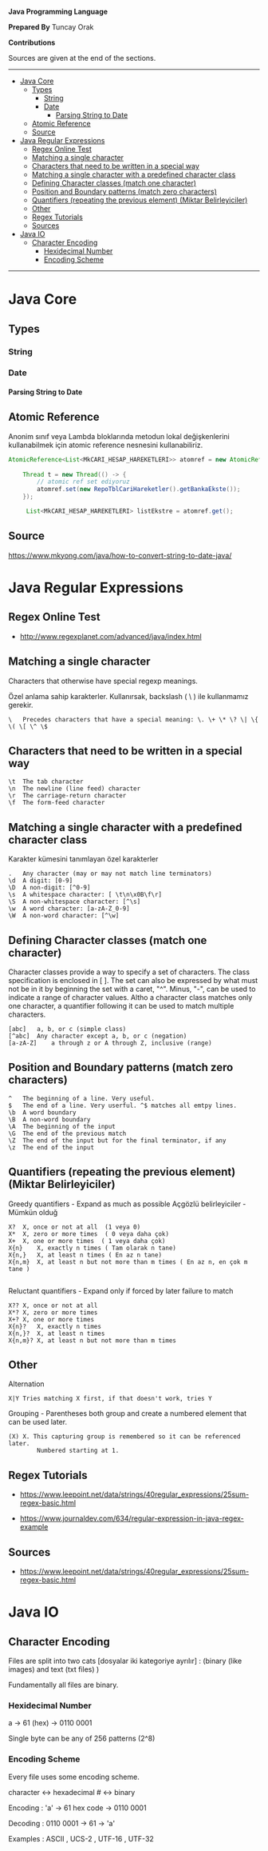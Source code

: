 
**Java Programming Language**

**Prepared By** Tuncay Orak

**Contributions**

Sources are given at the end of the sections.

---

<!-- TOC -->

- [Java Core](#java-core)
    - [Types](#types)
        - [String](#string)
        - [Date](#date)
            - [Parsing String to Date](#parsing-string-to-date)
    - [Atomic Reference](#atomic-reference)
    - [Source](#source)
- [Java Regular Expressions](#java-regular-expressions)
    - [Regex Online Test](#regex-online-test)
    - [Matching a single character](#matching-a-single-character)
    - [Characters that need to be written in a special way](#characters-that-need-to-be-written-in-a-special-way)
    - [Matching a single character with a predefined character class](#matching-a-single-character-with-a-predefined-character-class)
    - [Defining Character classes (match one character)](#defining-character-classes-match-one-character)
    - [Position and Boundary patterns (match zero characters)](#position-and-boundary-patterns-match-zero-characters)
    - [Quantifiers (repeating the previous element) (Miktar Belirleyiciler)](#quantifiers-repeating-the-previous-element-miktar-belirleyiciler)
    - [Other](#other)
    - [Regex Tutorials](#regex-tutorials)
    - [Sources](#sources)
- [Java IO](#java-io)
    - [Character Encoding](#character-encoding)
        - [Hexidecimal Number](#hexidecimal-number)
        - [Encoding Scheme](#encoding-scheme)

<!-- /TOC -->

---

# Java Core

## Types

### String

### Date

####  Parsing String to Date







## Atomic Reference

Anonim sınıf veya Lambda bloklarında metodun lokal değişkenlerini kullanabilmek için atomic reference nesnesini kullanabiliriz.

```java
AtomicReference<List<MkCARI_HESAP_HAREKETLERI>> atomref = new AtomicReference<>();
    
    Thread t = new Thread(() -> {
        // atomic ref set ediyoruz
        atomref.set(new RepoTblCariHareketler().getBankaEkste());
    });

     List<MkCARI_HESAP_HAREKETLERI> listEkstre = atomref.get();
```

## Source

https://www.mkyong.com/java/how-to-convert-string-to-date-java/


# Java Regular Expressions

## Regex Online Test

- http://www.regexplanet.com/advanced/java/index.html



## Matching a single character

Characters that otherwise have special regexp meanings.

Özel anlama sahip karakterler. Kullanırsak, backslash ( \ ) ile kullanmamız gerekir.

```
\	Precedes characters that have a special meaning: \. \+ \* \? \| \{ \( \[ \^ \$
```

## Characters that need to be written in a special way

```
\t	The tab character
\n	The newline (line feed) character
\r	The carriage-return character
\f	The form-feed character
```

## Matching a single character with a predefined character class
Karakter kümesini tanımlayan özel karakterler

```
.	Any character (may or may not match line terminators)
\d	A digit: [0-9]
\D	A non-digit: [^0-9]
\s	A whitespace character: [ \t\n\x0B\f\r]
\S	A non-whitespace character: [^\s]
\w	A word character: [a-zA-Z_0-9]
\W	A non-word character: [^\w]

```

## Defining Character classes (match one character)

Character classes provide a way to specify a set of characters. The class specification is enclosed in [ ]. The set can also be expressed by what must not be in it by beginning the set with a caret, "^". Minus, "-", can be used to indicate a range of character values. Altho a character class matches only one character, a quantifier following it can be used to match multiple characters.

```
[abc]	a, b, or c (simple class)
[^abc]	Any character except a, b, or c (negation)
[a-zA-Z]	a through z or A through Z, inclusive (range)

```

## Position and Boundary patterns (match zero characters)

```
^	The beginning of a line. Very useful.
$	The end of a line. Very userful. ^$ matches all emtpy lines.
\b	A word boundary
\B	A non-word boundary
\A	The beginning of the input
\G	The end of the previous match
\Z	The end of the input but for the final terminator, if any
\z	The end of the input

``` 

## Quantifiers (repeating the previous element) (Miktar Belirleyiciler)

Greedy quantifiers - Expand as much as possible
Açgözlü belirleyiciler - Mümkün olduğ

```
X?	X, once or not at all  (1 veya 0)
X*	X, zero or more times  ( 0 veya daha çok)
X+	X, one or more times  ( 1 veya daha çok)
X{n}	X, exactly n times ( Tam olarak n tane)
X{n,}	X, at least n times ( En az n tane)
X{n,m}	X, at least n but not more than m times ( En az n, en çok m tane )
 
```

Reluctant quantifiers - Expand only if forced by later failure to match

```
X??	X, once or not at all
X*?	X, zero or more times
X+?	X, one or more times
X{n}?	X, exactly n times
X{n,}?	X, at least n times
X{n,m}?	X, at least n but not more than m times

```
## Other
 
Alternation

```
X|Y	Tries matching X first, if that doesn't work, tries Y

``` 

Grouping - Parentheses both group and create a numbered element that can be used later.

```
(X) X. This capturing group is remembered so it can be referenced later. 
        Numbered starting at 1.

```

## Regex Tutorials

- https://www.leepoint.net/data/strings/40regular_expressions/25sum-regex-basic.html

- https://www.journaldev.com/634/regular-expression-in-java-regex-example



## Sources

- https://www.leepoint.net/data/strings/40regular_expressions/25sum-regex-basic.html




# Java IO


## Character Encoding 

Files are split into two cats [dosyalar iki kategoriye ayrılır] : (binary (like images) and text (txt files) ) 

Fundamentally all files are binary.

### Hexidecimal Number 

a -> 61 (hex) -> 0110 0001

Single byte can be any of 256 patterns (2^8)

### Encoding Scheme

Every  file uses some encoding scheme.

character <-> hexadecimal # <-> binary

Encoding : 'a' -> 61 hex code -> 0110 0001

Decoding : 0110 0001 -> 61 -> 'a'

Examples : ASCII , UCS-2 , UTF-16 , UTF-32

